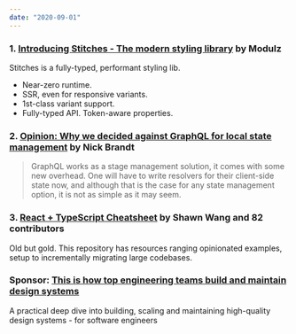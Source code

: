 ```yaml
---
date: "2020-09-01"
---
```


### 1. [Introducing Stitches - The modern styling library](https://stitches.dev) by Modulz

Stitches is a fully-typed, performant styling lib.

- Near-zero runtime.
- SSR, even for responsive variants.
- 1st-class variant support.
- Fully-typed API. Token-aware properties.

### 2. [Opinion: Why we decided against GraphQL for local state management](https://tech.okcupid.com/why-we-decided-against-graphql-for-local-state-management) by Nick Brandt

> GraphQL works as a stage management solution, it comes with some new overhead. One will have to write resolvers for their client-side state now, and although that is the case for any state management option, it is not as simple as it may seem.

### 3. [React + TypeScript Cheatsheet](https://github.com/typescript-cheatsheets/react) by Shawn Wang and 82 contributors

Old but gold. This repository has resources ranging opinionated examples, setup to incrementally migrating large codebases.

### Sponsor: [This is how top engineering teams build and maintain design systems](https://designsystems.engineering/)

A practical deep dive into building, scaling and maintaining high-quality design systems - for software engineers
